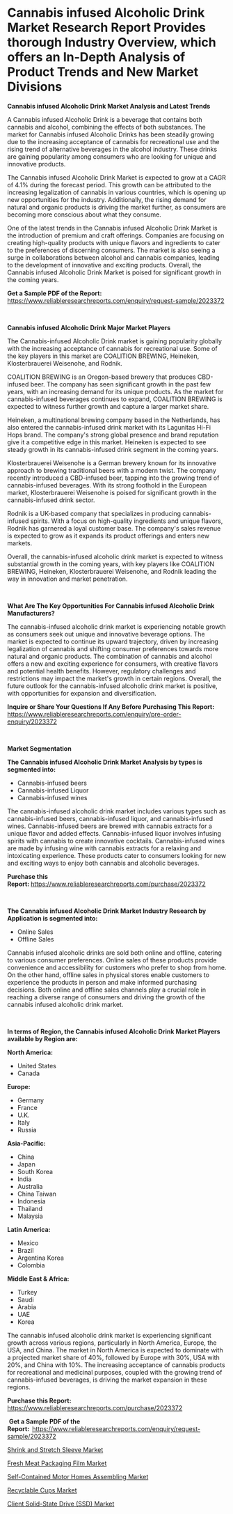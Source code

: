 <p><h1>Cannabis infused Alcoholic Drink Market Research Report Provides thorough Industry Overview, which offers an In-Depth Analysis of Product Trends and New Market Divisions</h1></p><p><strong>Cannabis infused Alcoholic Drink Market Analysis and Latest Trends</strong></p>
<p><p>A Cannabis infused Alcoholic Drink is a beverage that contains both cannabis and alcohol, combining the effects of both substances. The market for Cannabis infused Alcoholic Drinks has been steadily growing due to the increasing acceptance of cannabis for recreational use and the rising trend of alternative beverages in the alcohol industry. These drinks are gaining popularity among consumers who are looking for unique and innovative products.</p><p>The Cannabis infused Alcoholic Drink Market is expected to grow at a CAGR of 4.1% during the forecast period. This growth can be attributed to the increasing legalization of cannabis in various countries, which is opening up new opportunities for the industry. Additionally, the rising demand for natural and organic products is driving the market further, as consumers are becoming more conscious about what they consume.</p><p>One of the latest trends in the Cannabis infused Alcoholic Drink Market is the introduction of premium and craft offerings. Companies are focusing on creating high-quality products with unique flavors and ingredients to cater to the preferences of discerning consumers. The market is also seeing a surge in collaborations between alcohol and cannabis companies, leading to the development of innovative and exciting products. Overall, the Cannabis infused Alcoholic Drink Market is poised for significant growth in the coming years.</p></p>
<p><strong>Get a Sample PDF of the Report:&nbsp;</strong> <a href="https://www.reliableresearchreports.com/enquiry/request-sample/2023372">https://www.reliableresearchreports.com/enquiry/request-sample/2023372</a></p>
<p>&nbsp;</p>
<p><strong>Cannabis infused Alcoholic Drink Major Market Players</strong></p>
<p><p>The Cannabis-infused Alcoholic Drink market is gaining popularity globally with the increasing acceptance of cannabis for recreational use. Some of the key players in this market are COALITION BREWING, Heineken, Klosterbrauerei Weisenohe, and Rodnik.</p><p>COALITION BREWING is an Oregon-based brewery that produces CBD-infused beer. The company has seen significant growth in the past few years, with an increasing demand for its unique products. As the market for cannabis-infused beverages continues to expand, COALITION BREWING is expected to witness further growth and capture a larger market share. </p><p>Heineken, a multinational brewing company based in the Netherlands, has also entered the cannabis-infused drink market with its Lagunitas Hi-Fi Hops brand. The company's strong global presence and brand reputation give it a competitive edge in this market. Heineken is expected to see steady growth in its cannabis-infused drink segment in the coming years.</p><p>Klosterbrauerei Weisenohe is a German brewery known for its innovative approach to brewing traditional beers with a modern twist. The company recently introduced a CBD-infused beer, tapping into the growing trend of cannabis-infused beverages. With its strong foothold in the European market, Klosterbrauerei Weisenohe is poised for significant growth in the cannabis-infused drink sector.</p><p>Rodnik is a UK-based company that specializes in producing cannabis-infused spirits. With a focus on high-quality ingredients and unique flavors, Rodnik has garnered a loyal customer base. The company's sales revenue is expected to grow as it expands its product offerings and enters new markets.</p><p>Overall, the cannabis-infused alcoholic drink market is expected to witness substantial growth in the coming years, with key players like COALITION BREWING, Heineken, Klosterbrauerei Weisenohe, and Rodnik leading the way in innovation and market penetration.</p></p>
<p>&nbsp;</p>
<p><strong>What Are The Key Opportunities For Cannabis infused Alcoholic Drink Manufacturers?</strong></p>
<p><p>The cannabis-infused alcoholic drink market is experiencing notable growth as consumers seek out unique and innovative beverage options. The market is expected to continue its upward trajectory, driven by increasing legalization of cannabis and shifting consumer preferences towards more natural and organic products. The combination of cannabis and alcohol offers a new and exciting experience for consumers, with creative flavors and potential health benefits. However, regulatory challenges and restrictions may impact the market's growth in certain regions. Overall, the future outlook for the cannabis-infused alcoholic drink market is positive, with opportunities for expansion and diversification.</p></p>
<p><strong>Inquire or Share Your Questions If Any Before Purchasing This Report:</strong> <a href="https://www.reliableresearchreports.com/enquiry/pre-order-enquiry/2023372">https://www.reliableresearchreports.com/enquiry/pre-order-enquiry/2023372</a></p>
<p>&nbsp;</p>
<p><strong>Market Segmentation</strong></p>
<p><strong>The Cannabis infused Alcoholic Drink Market Analysis by types is segmented into:</strong></p>
<p><ul><li>Cannabis-infused beers</li><li>Cannabis-infused Liquor</li><li>Cannabis-infused wines</li></ul></p>
<p><p>The cannabis-infused alcoholic drink market includes various types such as cannabis-infused beers, cannabis-infused liquor, and cannabis-infused wines. Cannabis-infused beers are brewed with cannabis extracts for a unique flavor and added effects. Cannabis-infused liquor involves infusing spirits with cannabis to create innovative cocktails. Cannabis-infused wines are made by infusing wine with cannabis extracts for a relaxing and intoxicating experience. These products cater to consumers looking for new and exciting ways to enjoy both cannabis and alcoholic beverages.</p></p>
<p><strong>Purchase this Report:&nbsp;</strong><a href="https://www.reliableresearchreports.com/purchase/2023372">https://www.reliableresearchreports.com/purchase/2023372</a></p>
<p>&nbsp;</p>
<p><strong>The Cannabis infused Alcoholic Drink Market Industry Research by Application is segmented into:</strong></p>
<p><ul><li>Online Sales</li><li>Offline Sales</li></ul></p>
<p><p>Cannabis infused alcoholic drinks are sold both online and offline, catering to various consumer preferences. Online sales of these products provide convenience and accessibility for customers who prefer to shop from home. On the other hand, offline sales in physical stores enable customers to experience the products in person and make informed purchasing decisions. Both online and offline sales channels play a crucial role in reaching a diverse range of consumers and driving the growth of the cannabis infused alcoholic drink market.</p></p>
<p>&nbsp;</p>
<p><strong>In terms of Region, the Cannabis infused Alcoholic Drink Market Players available by Region are:</strong></p>
<p>
    <p> <strong> North America: </strong>
        <ul>
            <li>United States</li>
            <li>Canada</li>
        </ul>
        </p> 
    <p> <strong> Europe: </strong>
        <ul>
            <li>Germany</li>
            <li>France</li>
            <li>U.K.</li>
            <li>Italy</li>
            <li>Russia</li>
        </ul>
        </p> 
    <p> <strong> Asia-Pacific: </strong>
        <ul>
            <li>China</li>
            <li>Japan</li>
            <li>South Korea</li>
            <li>India</li>
            <li>Australia</li>
            <li>China Taiwan</li>
            <li>Indonesia</li>
            <li>Thailand</li>
            <li>Malaysia</li>
        </ul>
        </p> 
    <p> <strong> Latin America: </strong>
        <ul>
            <li>Mexico</li>
            <li>Brazil</li>
            <li>Argentina Korea</li>
            <li>Colombia</li>
        </ul>
        </p> 
    <p> <strong> Middle East & Africa: </strong>
        <ul>
            <li>Turkey</li>
            <li>Saudi</li>
            <li>Arabia</li>
            <li>UAE</li>
            <li>Korea</li>
        </ul>
    </p>
    </p>
<p><p>The cannabis infused alcoholic drink market is experiencing significant growth across various regions, particularly in North America, Europe, the USA, and China. The market in North America is expected to dominate with a projected market share of 40%, followed by Europe with 30%, USA with 20%, and China with 10%. The increasing acceptance of cannabis products for recreational and medicinal purposes, coupled with the growing trend of cannabis-infused beverages, is driving the market expansion in these regions.</p></p>
<p><strong>Purchase this Report: </strong><a href="https://www.reliableresearchreports.com/purchase/2023372">https://www.reliableresearchreports.com/purchase/2023372</a></p>
<p>&nbsp;<strong>Get a Sample PDF of the Report:&nbsp;&nbsp;</strong><a href="https://www.reliableresearchreports.com/enquiry/request-sample/2023372">https://www.reliableresearchreports.com/enquiry/request-sample/2023372</a></p>
<p><strong></strong></p>
<p><p><a href="https://frill-swim-3cd.notion.site/Shrink-and-Stretch-Sleeve-Market-Size-2024-2031-Global-Industrial-Analysis-Key-Geographical-Regio-4f3a223d57724a26a26df697761d2ffc">Shrink and Stretch Sleeve Market</a></p><p><a href="https://gentle-editor-9db.notion.site/Fresh-Meat-Packaging-Film-Market-Research-Report-Reveals-The-Latest-Trends-And-Opportunities-of-this-ab43cac93f8b4e2894a00517b56a7de2">Fresh Meat Packaging Film Market</a></p><p><a href="https://view.publitas.com/reportprime-1/self-contained-motor-homes-assembling-market-size-share-trends-analysis-report-by-application-regional-outlook-competitive-strategies-and-segment-forecasts-2024-2031/">Self-Contained Motor Homes Assembling Market</a></p><p><a href="https://cautious-neon-760.notion.site/Recyclable-Cups-Market-A-Comprehensive-Report-of-its-Market-Share-Growth-Trends-2024-2031-9076e5a5346645a48f11f9b5fb65767a">Recyclable Cups Market</a></p><p><a href="https://view.publitas.com/reportprime-1/client-solid-state-drive-ssd-market-size-furnishes-valuable-information-encompassing-market-share-market-trends-and-projections-spanning-from-2024-to-2031/">Client Solid-State Drive (SSD) Market</a></p></p>
